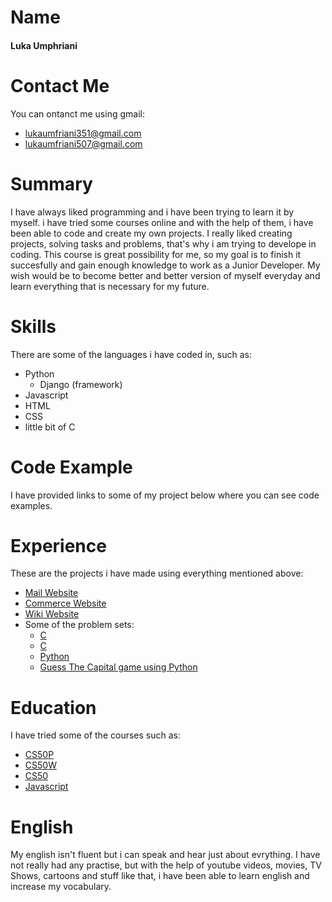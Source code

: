 # Name
#### Luka Umphriani
# Contact Me
You can ontanct me using gmail:
* lukaumfriani351@gmail.com
* lukaumfriani507@gmail.com
# Summary
I have always liked programming and i have been trying to learn it by myself. i have tried some courses online and with the help of them, i have been able to code and create my own projects. I really liked creating projects, solving tasks and problems, that's why i am trying to develope in coding. This course is great possibility for me, so my goal is to finish it succesfully and gain enough knowledge to work as a Junior Developer. My wish would be to become better and better version of myself everyday and learn everything that is necessary for my future.
# Skills
There are some of the languages i have coded in, such as:
   * Python
     * Django (framework)
   * Javascript
   * HTML
   * CSS
   * little bit of C
# Code Example
I have provided links to some of my project below where you can see code examples.
# Experience
These are the projects i have made using everything mentioned above:
   * [Mail Website](https://github.com/me50/lacertaee)
   * [Commerce Website](https://github.com/me50/lacertaee/tree/web50/projects/2020/x/commerce)
   * [Wiki Website](https://github.com/me50/lacertaee/tree/web50/projects/2020/x/wiki)
   * Some of the problem sets:
     * [C](https://github.com/me50/lacertaee/blob/cs50/problems/2022/x/credit/credit.c)
     * [C](https://github.com/me50/lacertaee/blob/cs50/problems/2022/x/cash/cash.c)
     * [Python](https://github.com/me50/lacertaee/blob/cs50/problems/2022/python/bitcoin/bitcoin.py)
     * [Guess The Capital game using Python](https://github.com/me50/lacertaee/tree/cs50/problems/2022/python/project)
# Education
I have tried some of the courses such as:
   * [CS50P](https://cs50.harvard.edu/python/2022/)
   * [CS50W](https://cs50.harvard.edu/web/2020/)
   * [CS50](https://pll.harvard.edu/course/cs50-introduction-computer-science)
   * [Javascript](https://www.codecademy.com/learn/introduction-to-javascript)
# English
My english isn't fluent but i can speak and hear just about evrything. I have not really had any practise, but with the help of youtube videos, movies, TV Shows, cartoons and stuff like that, i have been able to learn english and increase my vocabulary. 
   
